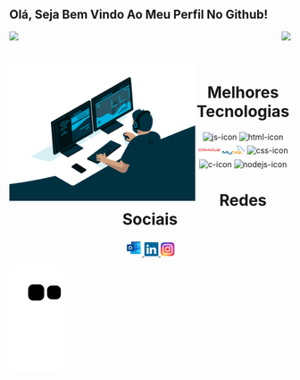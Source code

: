 ## Olá, Seja Bem Vindo Ao Meu Perfil No Github!

<div>
  
  <img  height="180em" src="https://github-readme-stats.vercel.app/api?username=Guilherj&show_icons=true&theme=vision-friendly-dark&include_all_commits=true&count_private=true"/>
  <img align="right" src="https://github-readme-stats.vercel.app/api/top-langs/?username=Guilherj&layout=compact&langs_count=16&theme=vision-friendly-dark"/>
</div>
<br>

<div  align="center"> 
  <div style="display: inline_block"><br>
    <img align="left" height="250" alt="coding-time" src="code.gif">
    <h1 align="center">Melhores Tecnologias</h1>
    <img align="center" height="30" width="40" alt="js-icon"  src="https://raw.githubusercontent.com/jmnote/z-icons/master/svg/java.svg">
    <img align="center" height="30" width="40" alt="html-icon" src="https://user-images.githubusercontent.com/33158051/103466606-760a4000-4d14-11eb-9941-2f3d00371471.png">
    <img align="center" height="30" width="40" alt="nodejs-icon" src="https://github.com/devicons/devicon/blob/master/icons/oracle/oracle-original.svg">
    <img align="center" height="30" width="40" alt="react-icon" src="https://raw.githubusercontent.com/devicons/devicon/master/icons/mysql/mysql-original-wordmark.svg">    
    <img align="center" height="30" width="40" alt="css-icon" src="https://raw.githubusercontent.com/junit-team/junit5/86465f4f491219ad0c0cf9c64eddca7b0edeb86f/assets/img/junit5-logo.svg">
    <img align="center" height="30" width="40" alt="c-icon" src="https://raw.githubusercontent.com/jmnote/z-icons/master/svg/git.svg">
    <img align="center" height="30" width="40" alt="nodejs-icon" src="https://raw.githubusercontent.com/jmnote/z-icons/master/svg/kubernetes.svg">    
   </div>
    
  
  <h1 align="center">Redes Sociais</h1>
    <a href = "mailto: contato.guilhermenascimento@hotmail.com">
      <img width="30" src="outlook.png">
    </a>
    <a href = "https://www.linkedin.com/in/guilherme-nascimento-27091991/">
      <img width="25" src="linkedin.svg">
    </a>
    <a href = "https://www.instagram.com/guilherme.ncsilva/">
      <img width="25" src="instagram.png">
    </a>
</div>
  
![Snake animation](https://github.com/guilherj/guilherj/blob/output/github-contribution-grid-snake.svg)
